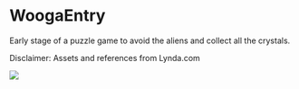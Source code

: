 # WoogaEntry
Early stage of a puzzle game to avoid the aliens and collect all the crystals. 

Disclaimer: Assets and references from Lynda.com

![](https://i.gyazo.com/b44b6e92c022c7e8a85ffa4a95c82609.png)
